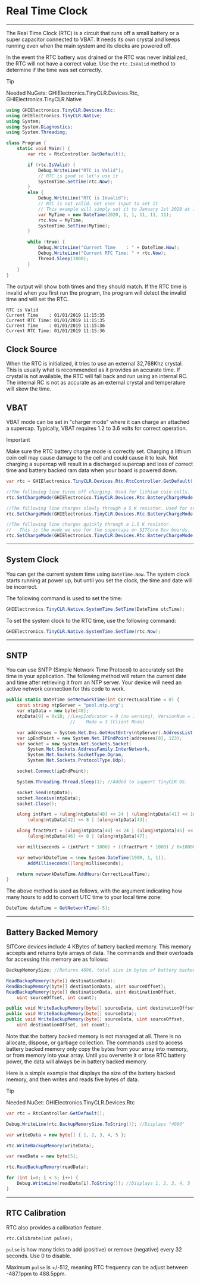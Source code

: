 # Real Time Clock
---
The Real Time Clock (RTC) is a circuit that runs off a small battery or a super capacitor connected to VBAT. It needs its own crystal and keeps running even when the main system and its clocks are powered off.

In the event the RTC battery was drained or the RTC was never initialized, the RTC will not have a correct value. Use the `rtc.IsValid` method to determine if the time was set correctly.


> [!Tip]
> Needed NuGets: GHIElectronics.TinyCLR.Devices.Rtc, GHIElectronics.TinyCLR.Native

```cs
using GHIElectronics.TinyCLR.Devices.Rtc;
using GHIElectronics.TinyCLR.Native;
using System;
using System.Diagnostics;
using System.Threading;

class Program {
    static void Main() {
        var rtc = RtcController.GetDefault();

        if (rtc.IsValid) {
            Debug.WriteLine("RTC is Valid");
            // RTC is good so let's use it
            SystemTime.SetTime(rtc.Now);
        }
        else {
            Debug.WriteLine("RTC is Invalid");
            // RTC is not valid. Get user input to set it
            // This example will simply set it to January 1st 2020 at 11:11:11
            var MyTime = new DateTime(2020, 1, 1, 11, 11, 11);
            rtc.Now = MyTime;
            SystemTime.SetTime(MyTime);
        }

        while (true) {
            Debug.WriteLine("Current Time    : " + DateTime.Now);
            Debug.WriteLine("Current RTC Time: " + rtc.Now);
            Thread.Sleep(1000);
        }
    }
}
```

The output will show both times and they should match. If the RTC time is invalid when you first run the program, the program will detect the invalid time and will set the RTC.

```
RTC is Valid
Current Time    : 01/01/2019 11:15:35
Current RTC Time: 01/01/2019 11:15:35
Current Time    : 01/01/2019 11:15:36
Current RTC Time: 01/01/2019 11:15:36
```

## Clock Source
When the RTC is initialized, it tries to use an external 32,768Khz crystal. This is usually what is recommended as it provides an accurate time. If crystal is not available, the RTC will fall back and run using an internal RC. The internal RC is not as accurate as an external crystal and temperature will skew the time.

## VBAT

VBAT mode can be set in "charger mode" where it can charge an attached a supercap. Typically, VBAT requires 1.2 to 3.6 volts for correct operation.

> [!Important]
> Make sure the RTC battery charge mode is correctly set. Charging a lithium coin cell may cause damage to the cell and could cause it to leak. Not charging a supercap will result in a discharged supercap and loss of correct time and battery backed ram data when your board is powered down.

```cs
var rtc = GHIElectronics.TinyCLR.Devices.Rtc.RtcController.GetDefault();

//The following line turns off charging. Used for lithium coin cells.
rtc.SetChargeMode(GHIElectronics.TinyCLR.Devices.Rtc.BatteryChargeMode.None);

//The following line charges slowly through a 5 K resistor. Used for supercaps.
rtc.SetChargeMode(GHIElectronics.TinyCLR.Devices.Rtc.BatteryChargeMode.Slow);

//The following line charges quickly through a 1.5 K resistor.
//   This is the mode we use for the supercaps on SITCore Dev boards.
rtc.SetChargeMode(GHIElectronics.TinyCLR.Devices.Rtc.BatteryChargeMode.Fast);
```

---

## System Clock

You can get the current system time using `DateTime.Now`. The system clock starts running at power up, but until you set the clock, the time and date will be incorrect. 

The following command is used to set the time:

```cs
GHIElectronics.TinyCLR.Native.SystemTime.SetTime(DateTime utcTime);
```

To set the system clock to the RTC time, use the following command:

```cs
GHIElectronics.TinyCLR.Native.SystemTime.SetTime(rtc.Now);
```

---

## SNTP

You can use SNTP (Simple Network Time Protocol) to accurately set the time in your application. The following method will return the current date and time after retrieving it from an NTP server. Your device will need an active network connection for this code to work.

```cs
public static DateTime GetNetworkTime(int CorrectLocalTime = 0) {
    const string ntpServer = "pool.ntp.org";
    var ntpData = new byte[48];
    ntpData[0] = 0x1B; //LeapIndicator = 0 (no warning), VersionNum = 3 (IPv4 only),
                        //    Mode = 3 (Client Mode)

    var addresses = System.Net.Dns.GetHostEntry(ntpServer).AddressList;
    var ipEndPoint = new System.Net.IPEndPoint(addresses[0], 123);
    var socket = new System.Net.Sockets.Socket(
        System.Net.Sockets.AddressFamily.InterNetwork,
        System.Net.Sockets.SocketType.Dgram,
        System.Net.Sockets.ProtocolType.Udp);

    socket.Connect(ipEndPoint);

    System.Threading.Thread.Sleep(1); //Added to support TinyCLR OS.

    socket.Send(ntpData);
    socket.Receive(ntpData);
    socket.Close();

    ulong intPart = (ulong)ntpData[40] << 24 | (ulong)ntpData[41] << 16 |
        (ulong)ntpData[42] << 8 | (ulong)ntpData[43];

    ulong fractPart = (ulong)ntpData[44] << 24 | (ulong)ntpData[45] << 16 |
        (ulong)ntpData[46] << 8 | (ulong)ntpData[47];

    var milliseconds = (intPart * 1000) + ((fractPart * 1000) / 0x100000000L);

    var networkDateTime = (new System.DateTime(1900, 1, 1)).
        AddMilliseconds((long)milliseconds);

    return networkDateTime.AddHours(CorrectLocalTime);
}
```

The above method is used as follows, with the argument indicating how many hours to add to convert UTC time to your local time zone:

```cs
DateTime dateTime = GetNetworkTime(-5);
```

---

## Battery Backed Memory

SITCore devices include 4 KBytes of battery backed memory. This memory accepts and returns byte arrays of data. The commands and their overloads for accessing this memory are as follows:

```cs
BackupMemorySize; //Returns 4096, total size in bytes of battery backed memory.

ReadBackupMemory(byte[] destinationData);
ReadBackupMemory(byte[] destinationData, uint sourceOffset);
ReadBackupMemory(byte[] destinationData, uint destinationOffset,
    uint sourceOffset, int count);

public void WriteBackupMemory(byte[] sourceData, uint destinationOffset);
public void WriteBackupMemory(byte[] sourceData);
public void WriteBackupMemory(byte[] sourceData, uint sourceOffset,
    uint destinationOffset, int count);
```

Note that the battery backed memory is not managed at all. There is no allocate, dispose, or garbage collection. The commands used to access battery backed memory only copy the bytes from your array into memory, or from memory into your array. Until you overwrite it or lose RTC battery power, the data will always be in battery backed memory.

Here is a simple example that displays the size of the battery backed memory, and then writes and reads five bytes of data.

> [!Tip]
> Needed NuGet: GHIElectronics.TinyCLR.Devices.Rtc

```cs
var rtc = RtcController.GetDefault();

Debug.WriteLine(rtc.BackupMemorySize.ToString()); //Displays "4096"

var writeData = new byte[] { 1, 2, 3, 4, 5 };

rtc.WriteBackupMemory(writeData);

var readData = new byte[5];

rtc.ReadBackupMemory(readData);

for (int i=0; i < 5; i++) {
    Debug.WriteLine(readData[i].ToString()); //Displays 1, 2, 3, 4, 5
}
```

---

## RTC Calibration

RTC also provides a calibration feature. 

```
rtc.Calibrate(int pulse);
```
```pulse``` is how many ticks to add (positive) or remove (negative) every 32 seconds. Use 0 to disable.

Maximum ```pulse``` is +/-512, meaning RTC frequency can be adjust between -487.1ppm to 488.5ppm.
